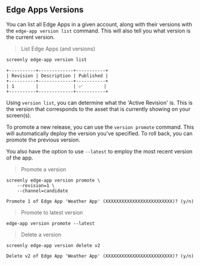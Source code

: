 ## Edge Apps Versions

You can list all Edge Apps in a given account, along with their versions with the `edge-app version list` command. This will also tell you what version is the current version.

> List Edge Apps (and versions)

```bash
screenly edge-app version list
```
```
+----------+-------------+-----------+
| Revision | Description | Published |
+----------+-------------+-----------+
| 1        |             | ✅        |
+----------+-------------+-----------+
```

Using `version list`, you can determine what the 'Active Revision' is. This is the version that corresponds to the asset that is currently showing on your screen(s).

To promote a new release, you can use the `version promote` command. This will automatically deploy the version you've specified. To roll back, you can promote the previous version.

You also have the option to use `--latest` to employ the most recent version of the app.

> Promote a version

```shell
screenly edge-app version promote \
    --revision=1 \
    --channel=candidate
```
```
Promote 1 of Edge App 'Weather App' (XXXXXXXXXXXXXXXXXXXXXXXXX)? (y/n)
```

> Promote to latest version

```shell
edge-app version promote --latest
```

> Delete a version

```shell
screenly edge-app version delete v2
```
```
Delete v2 of Edge App 'Weather App' (XXXXXXXXXXXXXXXXXXXXXXXXX)? (y/n)
```
